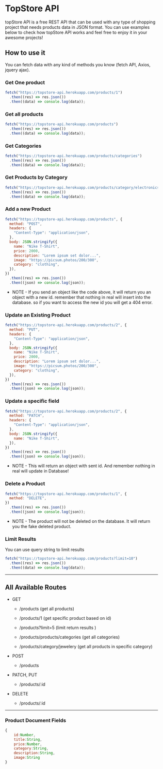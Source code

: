 # TopStore API

topStore API is a free REST API that can be used with any type of shopping project that needs products data in JSON format. You can use examples below to check how topStore API works and feel free to enjoy it in your awesome projects!

## How to use it

You can fetch data with any kind of methods you know (fetch API, Axios, jquery ajax).

### Get One product

```js
fetch("https://topstore-api.herokuapp.com/products/1")
  .then((res) => res.json())
  .then((data) => console.log(data));
```

### Get all products

```js
fetch("https://topstore-api.herokuapp.com/products")
  .then((res) => res.json())
  .then((data) => console.log(data));
```

### Get Categories

```js
fetch("https://topstore-api.herokuapp.com/products/categories")
  .then((res) => res.json())
  .then((data) => console.log(data));
```

### Get Products by Category

```js
fetch("https://topstore-api.herokuapp.com/products/category/electronics")
  .then((res) => res.json())
  .then((data) => console.log(data));
```

### Add a new Product

```js
fetch("https://topstore-api.herokuapp.com/products", {
  method: "POST",
  headers: {
    "Content-Type": "application/json",
  },
  body: JSON.stringify({
    name: "Nike T-Shirt",
    price: 2000,
    description: "Lorem ipsum set dolor...",
    image: "https://picsum.photos/200/300",
    category: "clothing",
  }),
})
  .then((res) => res.json())
  .then((json) => console.log(json));
```

- NOTE - If you send an object like the code above, it will return you an object with a new id. remember that nothing in real will insert into the database. so if you want to access the new id you will get a 404 error.

### Update an Existing Product

```js
fetch("https://topstore-api.herokuapp.com/products/2", {
  method: "PUT",
  headers: {
    "Content-Type": "application/json",
  },
  body: JSON.stringify({
    name: "Nike T-Shirt",
    price: 2000,
    description: "Lorem ipsum set dolor...",
    image: "https://picsum.photos/200/300",
    category: "clothing",
  }),
})
  .then((res) => res.json())
  .then((json) => console.log(json));
```

### Update a specific field

```js
fetch("https://topstore-api.herokuapp.com/products/2", {
  method: "PATCH",
  headers: {
    "Content-Type": "application/json",
  },
  body: JSON.stringify({
    name: "Nike T-Shirt",
  }),
})
  .then((res) => res.json())
  .then((json) => console.log(json));
```

- NOTE - This will return an object with sent id. And remember nothing in real will update in Database!

### Delete a Product

```js
fetch("https://topstore-api.herokuapp.com/products/1", {
  method: "DELETE",
})
  .then((res) => res.json())
  .then((json) => console.log(json));
```

- NOTE - The product will not be deleted on the database. It will return you the fake deleted product.

### Limit Results

You can use query string to limit results

```js
fetch("https://topstore-api.herokuapp.com/products?limit=10")
  .then((res) => res.json())
  .then((data) => console.log(data));
```

---

## All Available Routes

- GET

  - /products (get all products)

  - /products/1 (get specific product based on id)

  - /products?limit=5 (limit return results )

  - /products/products/categories (get all categories)

  - /products/category/jewelery (get all products in specific category)

- POST

  - /products

- PATCH, PUT

  - /products/:id

- DELETE

  - /products/:id

---

### Product Document Fields

```js
{
    id:Number,
    title:String,
    price:Number,
    category:String,
    description:String,
    image:String
}
```
